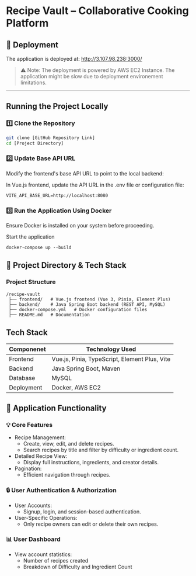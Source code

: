 # Recipe Vault – Collaborative Cooking Platform  

## 🚀 Deployment  
The application is deployed at: http://3.107.98.238:3000/ 
> ⚠ Note: The deployment is powered by AWS EC2 Instance. The application might be slow due to deployment environement limitations.

---
## Running the Project Locally  

### 1️⃣ Clone the Repository  
```bash
git clone [GitHub Repository Link]
cd [Project Directory]
```
### 2️⃣ Update Base API URL
Modify the frontend's base API URL to point to the local backend:

In Vue.js frontend, update the API URL in the .env file or configuration file:
```
VITE_API_BASE_URL=http://localhost:8080
```
### 3️⃣ Run the Application Using Docker
Ensure Docker is installed on your system before proceeding.

Start the application 
```
docker-compose up --build
```
## 📂 Project Directory & Tech Stack
### Project Structure
```
/recipe-vault
 ├── frontend/   # Vue.js frontend (Vue 3, Pinia, Element Plus)
 ├── backend/    # Java Spring Boot backend (REST API, MySQL)
 ├── docker-compose.yml   # Docker configuration files
 ├── README.md   # Documentation
```
## Tech Stack

| Componenet    | Technology Used |
| ------------- | ------------- |
| Frontend      | Vue.js, Pinia, TypeScript, Element Plus, Vite  |
| Backend  | Java Spring Boot, Maven  |
| Database | MySQL |
| Deployment | Docker, AWS EC2 |


## 📌 Application Functionality
### 💡 Core Features
- Recipe Management:
    - Create, view, edit, and delete recipes.
    - Search recipes by title and filter by difficulty or ingredient count.
- Detailed Recipe View:
    - Display full instructions, ingredients, and creator details.
- Pagination:
    - Efficient navigation through recipes.

### 🔒 User Authentication & Authorization
- User Accounts:
    - Signup, login, and session-based authentication.
- User-Specific Operations:
    - Only recipe owners can edit or delete their own recipes.
### 📊 User Dashboard
- View account statistics:
    - Number of recipes created
    - Breakdown of Difficulty and Ingredient Count
